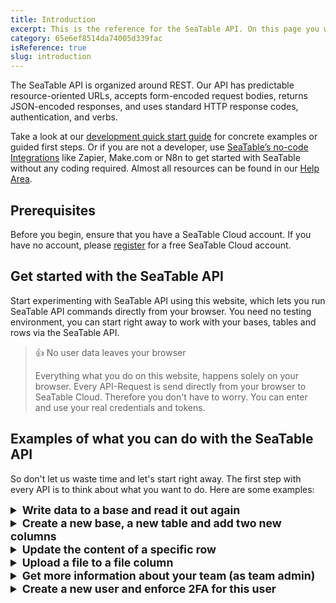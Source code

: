 ```yaml
---
title: Introduction
excerpt: This is the reference for the SeaTable API. On this page you will find everything you need to use the SeaTable API.
category: 65e6ef8514da74005d339fac
isReference: true
slug: introduction
---
```


<style>
.markdown-body {
	--markdown-title-marginTop: 2em;
}
details > p, details > div, details > ul, details > pre {
  margin-left: 30px;
}
summary {
  font-size: 1.1rem !important;
}
</style>

The SeaTable API is organized around REST. Our API has predictable resource-oriented URLs, accepts form-encoded request bodies, returns JSON-encoded responses, and uses standard HTTP response codes, authentication, and verbs.

Take a look at our [development quick start guide](https://seatable.io/docs/?lang=auto) for concrete examples or guided first steps. Or if you are not a developer, use [SeaTable’s no-code Integrations](https://seatable.io/integrationen/?lang=auto) like Zapier, Make.com or N8n to get started with SeaTable without any coding required. Almost all resources can be found in our [Help Area](https://seatable.io/docs/?lang=auto).

## Prerequisites

Before you begin, ensure that you have a SeaTable Cloud account. If you have no account, please [register](https://seatable.io/registrierung/?lang=auto) for a free SeaTable Cloud account.

## Get started with the SeaTable API

Start experimenting with SeaTable API using this website, which lets you run SeaTable API commands directly from your browser. You need no testing environment, you can start right away to work with your bases, tables and rows via the SeaTable API.

> 👍 No user data leaves your browser
>
> Everything what you do on this website, happens solely on your browser. Every API-Request is send directly from your browser to SeaTable Cloud. Therefore you don't have to worry. You can enter and use your real credentials and tokens.

<!-- ## SeaTable API within 30 seconds

[SeaTable API within 30 seconds](https://youtu.be/aUcd1BzbaiA "@embed") -->

## Examples of what you can do with the SeaTable API

So don't let us waste time and let's start right away. The first step with every API is to think about what you want to do. Here are some examples:

<details>
  <summary><strong>Write data to a base and read it out again</strong></summary><hr>

### Step 1: Create an API-Token

The first step is to create an `API-Token` with write permission for one of your bases at SeaTable Cloud. If you don't know how to do this, check this [help article](https://seatable.io/docs/seatable-api/erzeugen-eines-api-tokens/?lang=auto). You only have to do this once! The `API-Token` keeps valid forever for this specific base. Of course you can generate as many `API-Tokens` as you want. You can even use the API to [generate additional API-Tokens](https://api.seatable.io/reference/createapitoken).

An API-Token might look like this: `1de50f1a57143bfe72873cbbd28ecb4de9eb3c61`

### Step 2: Generate Base-Token

Next you need the API-Token to [generate a Base-Token](https://api.seatable.io/reference/getbasetokenwithapitoken). The `Base-Token` is only valid for three days and exactly for the one base for which you created the API-Token. If you want to interact with your base more frequently via API, you need to repeat this step. You need the `Base-Token` to authenticate all the following API requests.

The result of the [Get Base-Token with API-Token](https://api.seatable.io/reference/getbasetokenwithapitoken) request might look like this. Write down all values, you will need them in the following. The `access_token`, this long string of characters, is what we will call a `Base-Token` in all future requests. The `dtable_uuid` is equivalent to `base_uuid`.

```json Example response with the Base-Token (access_token) and base_uuid (dtable_uuid)
{
  "app_name": "my first api token",
  "access_token": "eyJ0eXAiOiJKV1QiLCJhbGciOiJIUzI1NiJ9.eyJleHAiOjE2ODA0NDcxMTQsamX0YWJsVZ80dWlkIjoiZmJlMTZkNzMtYjI4Zi00YWY4LWIzOWQtZDc4YzU3YTg4YjkwIiwidXNlcm5hbWUiOiIiLCJwZXJtaXNzaW9uIjoicnciLCJhcHBfbmFtZSI6InRlc3QifQ.huQz07WOQUvaJNy2bTR2iRm0-oATjaMGPAAIYtpkZjU",
  "dtable_uuid": "fb3f1d72-b28f-3af8-a29d-d78c57a88b90",
  "dtable_server": "https://cloud.seatable.io/dtable-server/",
  "dtable_socket": "https://cloud.seatable.io/",
  "dtable_db": "https://cloud.seatable.io/dtable-db/",
  "workspace_id": 234,
  "dtable_name": "My Base"
}
```

### Step 3: Get to know the structure of your base

Equipped with the `Base-Token` we can start to display the current structure of the base. Use the [Get Metadata](https://api.seatable.io/reference/getmetadata) request and pass the `Base-Token` and the `base_uuid` as parameters. The result will be a very long _metadata_ object which contains all _tables_ with all their _columns_ and _views_. The _metadata_ does not contain any data, it contains only the structure of your base.

Use the small arrows in the response box to fold the elements to get an overview of the complete object. The result might look like this:

```json Example of the metadata object
{
  "metadata": {
    "tables": [
      {
        "_id": "0000",
        "name": "Table1",
        "columns": [{
            "name": "First name",
            ..
        },
        {
            "name": "Last name",
            ..
        }],
        "views": [..]
      }
    ],
    "version": 482,
    "format_version": 7,
    "settings": {..}
  }
}
```

Note down the name of the tables and the name of the columns. You will need these values to write a new row to this table.

### Step 4: Write some data to your base

The request to [Add a row](https://api.seatable.io/reference/addrowdeprecated) to a base, requires the following information. You have to know ...

- the `Base-Token` for authentication -> ok
- the `base_uuid` to identify the base -> no problem
- the `table_name` -> you should know this from the last request
- and you have to define the row object, meaning that you have to tell the API what values you want to write to the table.

At first it looks difficult to define the row object, but in fact it is quite easy. The row object consists of key:value pairs. The key is the name of the column and the value is that what you want to write to the base. So if you want to create a line with **John Doe**, then the row object looks like this:

```json Row object, writing some values to the columns with the name First name and Last name.
{
  "First name": "John",
  "Last name": "Doe"
}
```

Easy, right? This documentation helps you to create the API request just by filling out all the input fields. The code that is generated in the right black box, is the API request that you can execute either via this page or with any programming language.

### Step 5: Get all rows of your base

Also this last step is quite easy. Use the [List rows](https://api.seatable.io/reference/listrows) request and fill all mandatory input fields. Leave all optional fields blank and hit the **Try It!** button. You should see your previously created line with John Doe now in the result list.

Congratulations! You wrote your first row to a table in a base in SeaTable via the API and then retrieved it.

<hr></details>

<details>
  <summary><strong>Create a new base, a new table and add two new columns</strong></summary><hr>

### Step 1: Generate an Account-Token

SeaTable requires a different authentication depending on whether you want to do something inside a base or outside. To create a Base, we need an account token, which we can generate with our credentials. Therefore you have to use the [Get Account-Token with Username and Password](https://api.seatable.io/reference/getaccounttokenfromusername). Fill in your username and password and hit **Try It!**. The result will be your `Account-Token` which might look like this:

```json
{
  "token": "25285a3da6fff1f7a6f9c9abc8da12dcd2bd4470"
}
```

### Step 2: Find out the workspace id

To generate a base inside SeaTable you have to tell SeaTable where the base should be created. It could be in the area of `My bases` or it could be in one of your groups. To define the target where you want to create a base you have to provide the `workspace_id`. The easiest way to determine the workspace id of a group or `My bases` is to open a base of that area in the browser and look at the URL. This [help article](https://seatable.io/docs/arbeiten-mit-gruppen/workspace-id-einer-gruppe-ermitteln/?lang=auto) explains this in more details. Open the base and write down the workspace id.

### Step 3: Create the base

Equiped with all these information it should be easy for you to create a new base. Use the request [Create base](https://api.seatable.io/reference/createbase) and fill out all the required values and hit
**Try It!**. Every new base will automatically contain a first empty table with the name `Table1`.

### Step 4: Create a table and two columns (you will need a Base-Token)

The following requests have to be executed inside the base. There the necessary API calls can be found in the area **Base operations** and you will need a [Base-Token](https://api.seatable.io/reference/getbasetokenwithapitoken) instead of an account-token. Check example no. 1 if you don't know how to create a Base-Token.

Next we [create a table](https://api.seatable.io/reference/createtable) and call it `Table 2`. You can already define as many columns as you want that should be created.
But even after the initial creation you could [append new columns](https://api.seatable.io/reference/appendcolumns-1) at every time you want. Open the base with your browser and you will immediately see the new table with the new columns.

Congratulations! You created your first base with a seconds table and some extra columns.

<hr></details>

<details>
  <summary><strong>Update the content of a specific row</strong></summary><hr>

### Step 0: Generate a Base-Token

Generate a Base-Token like in example no. 1. This will also give you the `base_uuid`.

### Step 1: Determine the row you would like to update

To [update a row](https://api.seatable.io/reference/updaterow) you need to know the row_id you want to update. You can either get the `row_id` just by [opening the row details in the browser](https://seatable.io/docs/haeufig-gestellte-fragen/was-ist-die-zeilen-id/?lang=auto) or you could use one of the various API requests to get the content of a base:

- [List Rows (with SQL)](https://api.seatable.io/reference/querysql)
- [List Rows](https://api.seatable.io/reference/listrows)
- [Base Info](https://api.seatable.io/reference/getbaseinfo)

### Step 2: Update the row

Next you have all the information to [update a row](https://api.seatable.io/reference/updaterow). You can easily update multiple values in the row specified by the `row_id`. The `row` object contains `key:value` pairs with the column name as key and the desired values.

<hr></details>

<details>
  <summary><strong>Upload a file to a file column</strong></summary><hr>

### Step 0: Prerequisites

I assume that you already have a base with a table in which a file column exists. In addition I assume that you know how to generate a [Base-Token](https://api.seatable.io/reference/getbasetokenwithapitoken) from an API-Token. If not, check out the first example.

### Step 1: Generate an upload link for this base

First we have to [generate an upload link](https://api.seatable.io/reference/getuploadlink). Be aware that this requests needs the API-Token for authentification, because technically speaking it does not happen inside a base.

The result will be look like this:

```json Temporary upload link, generated with the SeaTable-API
{
  "upload_link": "https://cloud.seafile.com/seafhttp/upload-api/83e701c8-84ba-498c-91b1-ddb3789edb7e",
  "parent_path": "/asset/a275d870-fd55-48e4-8c4a-5fd6f2549765",
  "img_relative_path": "images/2021-08",
  "file_relative_path": "files/2021-08"
}
```

This is a temporary path, where SeaTable accepts new files that can be uploaded either to an images or a files directory.

### Step 2: Upload the file

Next you have to really upload the file to the base. The right API request is [Upload a file](https://api.seatable.io/reference/uploadfile).
You have to provide the information you received from the last call. Don't get confused about `parent_path` and `parent_dir`. These are just the same values.

Here is the input you should use: (example data)

- upload_link: **83e701c8-84ba-498c-91b1-ddb3789edb7e**
- file: **(select your file)**
- parent_dir: **/asset/a275d870-fd55-48e4-8c4a-5fd6f2549765**
- relative_path: **files/2021-08**

As soon as you uploaded the file, it can be found via the [file management of the base](https://seatable.io/docs/dateien-und-bilder/das-dateimanagement-einer-base/?lang=auto).
To append the file an image or file column, you still need another API request.

### Step 3: Update an existing file/image column

Now you have to [update a row](https://api.seatable.io/reference/updaterow) and write the required information of the previously uploaded file to the right file/image column.
Do not be confused by the fact that the upload of a file and an image is different. The `row` element has to be different. In case of an image you just have to provide the internal URL of the image as an array item. In cas of a file you have to provide more informations as an object.

```json Example how to add an already uploaded image to a row:
"row": {
  "My Image Column": [
    "/workspace/24/asset/a275d870-fd55-48e4-8c4a-5fd6f2549765/images/2023-07/party.png"
  ]
}
```

```json Example how to add an already uploaded file to a row:
"row": {
  "My File Column": [
    {
    "name": "invoice.pdf",
    "size": 101454,
    "type": "file",
    "url": "/workspace/24/asset/a275d870-fd55-48e4-8c4a-5fd6f2549765/images/2023-07/invoice.pdf"
    }
  ]
}
```

<hr></details>

<details>
  <summary><strong>Get more information about your team (as team admin)</strong></summary><hr>

### Step 0: Prerequisites

The following example can only be executed as team admin. All requests require an `account-token` that you can generate with your username and password. An API-Token or a Base-Token is useless in this case because we will only execute requests from the area **Account Operations - Team Admin**.

### Step 1: Get an Account-Token

Start with the call [Get Account Token](https://api.seatable.io/reference/getaccounttokenfromusername). It requires your username and password and will return your `account-token`. Threat this token like your password, because it can be used to execute all types of account operations.

```json
{
  "token": "25285a3da6fff1f7a6f9c9abc8da12dcd2bd4470"
}
```

### Step 2: Get info about your team and your team members

As soon as you have your `account-token` it is easy to get more information about your team and your team members. Use one of the following calls:

- [Get Team Info](https://api.seatable.io/reference/getteaminfo)
- [List Team Members](https://api.seatable.io/reference/listteamusers-1)
- [List Team Bases](https://api.seatable.io/reference/listbases)

Great. Now you can get all the information of your team via API.

<hr></details>

<details>
  <summary><strong>Create a new user and enforce 2FA for this user</strong></summary><hr>

### Step 1: Get an Account-Token

Like as in the last example, start with the call [Get Account Token](https://api.seatable.io/reference/getaccounttokenfromusername).

### Step 2: Get the user id of the user

To enforce 2-Factor-Authentification (2FA) for one of your team members, you need the `email` (sometimes also call `user_id`). Every user has a unique email adress like `123456789f1e4c8d8e1c31415867317c@auth.local`. Use [List Team Members](https://api.seatable.io/reference/listteamusers-1) to get this unique value of the user you want to update.

### Step 3: Enforce 2FA

Equipped with this `email` of the user, you can [Enforce 2FA](https://api.seatable.io/reference/enforcetwofactor-1) for this user. The next time the user opens SeaTable in his browser, he has to register for 2FA.

<hr></details>
